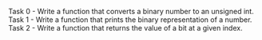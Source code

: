 Task 0 - Write a function that converts a binary number to an unsigned int.
Task 1 - Write a function that prints the binary representation of a number.
Task 2 - Write a function that returns the value of a bit at a given index.

